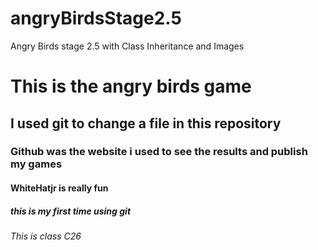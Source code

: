# angryBirdsStage2.5
Angry Birds stage 2.5 with Class Inheritance and Images
# This is the angry birds game
## I used git to change a file in this repository
### Github was the website i used to see the results and publish my games
#### WhiteHatjr is really fun
##### this is my first time using git
###### This is class C26